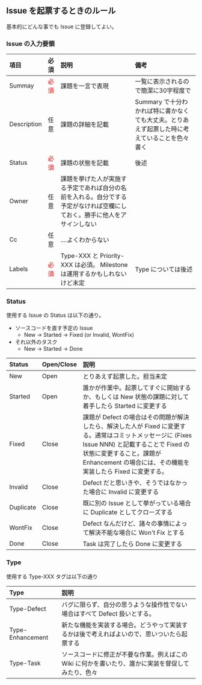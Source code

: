 ## Issue を起票するときのルール ##
基本的にどんな事でも Issue に登録してよい。

### Issue の入力要領 ###

| **項目**   | **必須**  | **説明** | **備考** |
|:---------|:--------|:-------|:-------|
| Summay   | <font color='red'>必須</font> | 課題を一言で表現 | 一覧に表示されるので簡潔に30字程度で |
| Description | 任意      | 課題の詳細を記載 | Summary で十分わかれば特に書かなくても大丈夫。とりあえず起票した時に考えていることを色々書く |
| Status   | <font color='red'>必須</font> | 課題の状態を記載 | 後述     |
| Owner    | 任意      | 課題を挙げた人が実施する予定であれば自分の名前を入れる。自分でする予定がなければ空欄にしておく。勝手に他人をアサインしない |        |
| Cc       | 任意      | ....よくわからない |        |
| Labels   | <font color='red'>必須</font> | Type-XXX と Priority-XXX は必須。 Milestone は運用するかもしれないけど未定 | Type については後述 |


### Status ###
使用する Issue の Status は以下の通り。

  * ソースコードを直す予定の Issue
    * New → Started → Fixed (or Invalid, WontFix)
  * それ以外のタスク
    * New → Started → Done

| **Status**  | **Open/Close** | **説明** |
|:------------|:---------------|:-------|
| New         | Open           | とりあえず起票した。担当未定 |
| Started     | Open           | 誰かが作業中。起票してすぐに開始するか、もしくは New 状態の課題に対して着手したら Started に変更する |
| Fixed       | Close          | 課題が Defect の場合はその問題が解決したら、解決した人が Fixed に変更する。通常はコミットメッセージに (Fixes Issue NNN) と記載することで Fixed の状態に変更すること。課題が Enhancement の場合には、その機能を実装したら Fixed に変更する。|
| Invalid     | Close          | Defect だと思いきや、そうではなかった場合に Invalid に変更する |
| Duplicate   | Close          | 既に別の Issue として挙がっている場合に Duplicate としてクローズする |
| WontFix     | Close          | Defect なんだけど、諸々の事情によって解決不能な場合に Won't Fix とする |
| Done        | Close          | Task は完了したら Done に変更する |

### Type ###
使用する Type-XXX タグは以下の通り

| **Type** | **説明** |
|:---------|:-------|
| Type-Defect | バグに限らず、自分の思うような操作性でない場合はすべて Defect 扱いとする。|
| Type-Enhancement | 新たな機能を実装する場合。どうやって実装するかは後で考えればよいので、思いついたら起票する |
| Type-Task | ソースコードに修正が不要な作業。例えばこの Wiki に何かを書いたり、誰かに実装を督促してみたり、色々 |